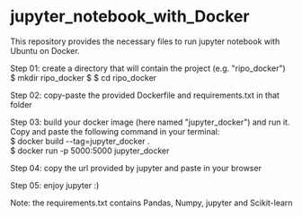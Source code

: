 # jupyter_notebook_with_Docker

This repository provides the necessary files to run jupyter notebook with Ubuntu on Docker.

Step 01: create a directory that will contain the project (e.g. "ripo_docker")\
$ mkdir ripo_docker
\$ $ cd ripo_docker

Step 02: copy-paste the provided Dockerfile and requirements.txt in that folder

Step 03: build your docker image (here named "jupyter_docker") and run it. Copy and paste the following command in your terminal: \
$ docker build --tag=jupyter_docker .          
\$ docker run -p  5000:5000 jupyter_docker

Step 04: copy the url provided by jupyter and paste in your browser

Step 05: enjoy jupyter :)

Note: the requirements.txt contains Pandas, Numpy, jupyter and Scikit-learn
